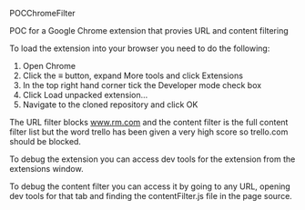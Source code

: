 POCChromeFilter

POC for a Google Chrome extension that provies URL and content filtering

To load the extension into your browser you need to do the following:

1)	Open Chrome
2)	Click the ≡ button, expand More tools and click Extensions
3)	In the top right hand corner tick the Developer mode check box
4)	Click Load unpacked extension… 
5)	Navigate to the cloned repository and click OK

The URL filter blocks www.rm.com and the content filter is the full content filter list but the word trello has been given a very high score so trello.com should be blocked.

To debug the extension you can access dev tools for the extension from the extensions window.

To debug the content filter you can access it by going to any URL, opening dev tools for that tab and finding the contentFilter.js file in the page source.
